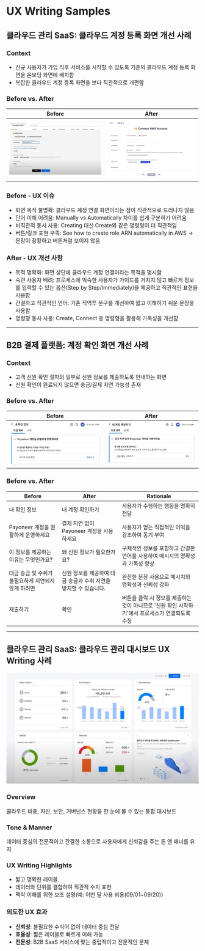 # UX Writing Samples

## 클라우드 관리 SaaS: 클라우드 계정 등록 화면 개선 사례

### Context

- 신규 사용자가 가입 직후 서비스를 시작할 수 있도록 기존의 클라우드 계정 등록 화면을 온보딩 화면에 배치함
- 복잡한 클라우드 계정 등록 화면을 보다 직관적으로 개편함

### Before vs. After

| Before | After |
|--------|-------|
| ![Before](../../assets/aws_before.jpg) | ![After](../../assets/aws_after.jpg) |

### Before - UX 이슈

- 화면 목적 불명확: 클라우드 계정 연결 화면이라는 점이 직관적으로 드러나지 않음
- 단어 이해 어려움: Manually vs Automatically 차이를 쉽게 구분하기 어려움
- 비직관적 동사 사용: Creating 대신 Create와 같은 명령형이 더 직관적임
- 버튼/링크 표현 부족: See how to create role ARN automatically in AWS → 문장이 장황하고 버튼처럼 보이지 않음

### After - UX 개선 사항

- 목적 명확화: 화면 상단에 클라우드 계정 연결이라는 목적을 명시함
- 숙련 사용자 배려: 프로세스에 익숙한 사용자가 가이드를 거치지 않고 빠르게 정보를 입력할 수 있는 옵션(Step by Step/Immediately)을 제공하고 직관적인 표현을 사용함
- 간결하고 직관적인 언어: 기존 직역투 문구를 개선하여 짧고 이해하기 쉬운 문장을 사용함
- 명령형 동사 사용: Create, Connect 등 명령형을 활용해 가독성을 개선함

---

## B2B 결제 플랫폼: 계정 확인 화면 개선 사례

### Context
- 고객 신원 확인 절차의 일부로 신원 정보를 제출하도록 안내하는 화면
- 신원 확인이 완료되지 않으면 송금/결제 지연 가능성 존재

### Before vs. After

| Before | After |
|--------|-------|
| ![Before](../../assets/payoneer_before.jpg) | ![After](../../assets/payoneer_after.jpg) |

### Before vs. After 

| Before | After | Rationale |
|--------|-------|---------------------------------------------|
| 내 확인 정보 | 내 계정 확인하기 | 사용자가 수행하는 행동을 명확히 전달 |
| Payoneer 계정을 원활하게 운영하세요 | 결제 지연 없이 Payoneer 계정을 사용하세요 | 사용자가 얻는 직접적인 이익을 강조하여 동기 부여 |
| 이 정보를 제공하는 이유는 무엇인가요? | 왜 신원 정보가 필요한가요? | 구체적인 정보를 포함하고 간결한 언어를 사용하여 메시지의 명확성과 가독성 향상 |
| 대금 송금 및 수취가 불필요하게 지연되지 않게 하려면 | 신원 정보를 제공하여 대금 송금과 수취 지연을 방지할 수 있습니다. | 완전한 문장 사용으로 메시지의 명확성과 신뢰성 강화 |
| 제출하기 | 확인 | 버튼을 클릭 시 정보를 제출하는 것이 아니므로 '신원 확인 시작하기'에서 프로세스가 연결되도록 수정 |

---

## 클라우드 관리 SaaS: 클라우드 관리 대시보드 UX Writing 사례

![Dashboard](../../assets/360_dashboard.jpg)

### Overview

클라우드 비용, 자산, 보안, 거버넌스 현황을 한 눈에 볼 수 있는 통합 대시보드

### Tone & Manner

데이터 중심의 전문적이고 간결한 소통으로 사용자에게 신뢰감을 주는 톤 앤 매너를 유지

### UX Writing Highlights

- 짧고 명확한 레이블
- 데이터와 단위를 결합하여 직관적 수치 표현
- 맥락 이해를 위한 보조 설명(예: 이번 달 사용 비용(09/01~09/20))

### 의도한 UX 효과

- **신뢰성**: 불필요한 수식어 없이 데이터 중심 전달
- **효율성**: 짧은 레이블로 빠르게 이해 가능
- **전문성**: B2B SaaS 서비스에 맞는 중립적이고 전문적인 문체









